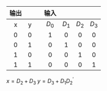 | 输出 |      |     | 输入 |       |       |       |
| :--: | :--: | :---: | :---: | :---: | :---: | :---: |
|  x   |  y   |     | $D_0$ | $D_1$ | $D_2$ | $D_3$ |
|  0   |  0   |      |   1   |   0   |   0   |   0   |
|  0   |  1  |      |   0   |   1   |   0   |   0   |
| 1 | 0 |      | 0 | 0 | 1 | 0 |
| 1 | 1 |      | 0 | 0 | 0 | 1 |



$x=D_2+D_3$   $y=D_3+D_1D_2^{'}$